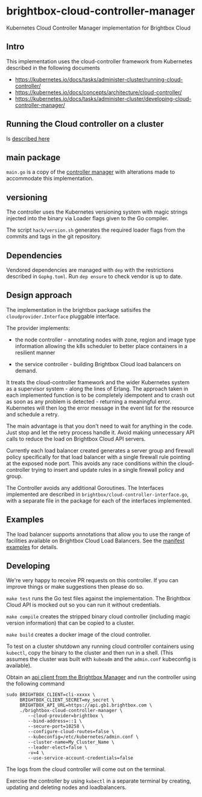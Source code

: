 # brightbox-cloud-controller-manager
Kubernetes Cloud Controller Manager implementation for Brightbox Cloud

## Intro
This implementation uses the cloud-controller framework from Kubernetes described in the following documents

- https://kubernetes.io/docs/tasks/administer-cluster/running-cloud-controller/
- https://kubernetes.io/docs/concepts/architecture/cloud-controller/
- https://kubernetes.io/docs/tasks/administer-cluster/developing-cloud-controller-manager/

## Running the Cloud controller on a cluster

Is [described here](config/README.md)

## main package
`main.go` is a copy of the [controller manager](https://github.com/kubernetes/kubernetes/blob/master/cmd/cloud-controller-manager/controller-manager.go)
with alterations made to accommodate this implementation.

## versioning
The controller uses the Kubernetes versioning system with magic strings
injected into the binary via Loader flags given to the Go compiler.

The script `hack/version.sh` generates the required loader flags from
the commits and tags in the git repository.

## Dependencies
Vendored dependencies are managed with `dep` with the restrictions
described in `Gopkg.toml`. Run `dep ensure` to check vendor is up to date.

## Design approach
The implementation in the brightbox package satisifes the
`cloudprovider.Interface` pluggable interface.

The provider implements:

- the node controller - annotating nodes with zone, region and image
type information allowing the k8s scheduler to better place containers
in a resilient manner

- the service controller - building Brightbox Cloud load balancers on demand.

It treats the cloud-controller framework and the wider Kubernetes system
as a supervisor system - along the lines of Erlang. The approach taken
in each implemented function is to be completely idempotent and to
crash out as soon as any problem is detected - returning a meaningful
error. Kubernetes will then log the error message in the event list for
the resource and schedule a retry.

The main advantage is that you don't need to wait for anything in
the code. Just stop and let the retry process handle it. Avoid making
unnecessary API calls to reduce the load on Brightbox Cloud API servers.

Currently each load balancer created generates a server group and
firewall policy specifically for that load balancer with a single firewall
rule pointing at the exposed node port. This avoids any race conditions
within the cloud-controller trying to insert and update rules in a single
firewall policy and group.

The Controller avoids any additional Goroutines. The Interfaces
implemented are described in `brightbox/cloud-controller-interface.go`,
with a separate file in the package for each of the interfaces
implemented.

## Examples

The load balancer supports annotations that allow you to use the range of
facilities available on Brightbox Cloud Load Balancers. See the [manifest
examples](https://github.com/brightbox/kubernetes-cluster/blob/master/README.md)
for details.

## Developing

We're very happy to receive PR requests on this controller. If you can
improve things or make suggestions then please do so.

`make test` runs the Go test files against the implementation. The
Brightbox Cloud API is mocked out so you can run it without credentials.

`make compile` creates the stripped binary cloud controller (including
magic version information) that can be copied to a cluster.

`make build` creates a docker image of the cloud controller.

To test on a cluster shutdown any running cloud controller containers
using `kubectl`, copy the binary to the cluster and then run in
a shell. (This assumes the cluster was built with `kubeadm` and the
`admin.conf` kubeconfig is available).

Obtain an [api client from the Brightbox Manager](https://www.brightbox.com/docs/guides/manager/api-clients/) and run the controller using the following command

```
sudo BRIGHTBOX_CLIENT=cli-xxxxx \
     BRIGHTBOX_CLIENT_SECRET=my_secret \
     BRIGHTBOX_API_URL=https://api.gb1.brightbox.com \
     ./brightbox-cloud-controller-manager \
        --cloud-provider=brightbox \
        --bind-address=::1 \
        --secure-port=10258 \
        --configure-cloud-routes=false \
        --kubeconfig=/etc/kubernetes/admin.conf \
        --cluster-name=My_Cluster_Name \
        --leader-elect=false \
	    -v=4 \
        --use-service-account-credentials=false 
```

The logs from the cloud controller will come out on the terminal.

Exercise the controller by using `kubectl` in a separate terminal by
creating, updating and deleting nodes and loadbalancers.
